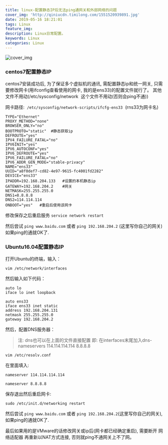 ```yaml
---
title: linux-配置静态IP后无法ping通网关和外部网络的问题
cover_img: 'http://qiniucdn.timilong.com/1551520939891.jpg'
date: 2019-05-16 18:21:01
tags: Linux
feature_img:
description: Linux日常配置。
keywords: Linux
categories: Linux
---
```


![cover_img](http://qiniucdn.timilong.com/1551520939891.jpg)

### centos7配置静态IP
centos7安装成功后, 为了保证多个虚拟机的通讯, 需配置静态ip和统一网关, 只需要修改网卡(用ifconfig查看使用的网卡, 我的是ens33)的配置文件就行了。
其他文件不用动(/etc/sysconfig/network  这个文件不用动(否则会ping不通))

网卡路径:  `/etc/sysconfig/network-scripts/ifcfg-ens33`  (rns33为网卡名)
```shell
TYPE="Ethernet"
PROXY_METHOD="none"
BROWSER_ONLY="no"
BOOTPROTO="static"  #静态获取ip
DEFROUTE="yes"
IPV4_FAILURE_FATAL="no"
IPV6INIT="yes"
IPV6_AUTOCONF="yes"
IPV6_DEFROUTE="yes"
IPV6_FAILURE_FATAL="no"
IPV6_ADDR_GEN_MODE="stable-privacy"
NAME="ens33"
UUID="a8f0def7-cd82-4e97-9615-fc4001fd2282"
DEVICE="ens33"
IPADDR=192.168.204.133   #设置的本机静态ip
GATEWAY=192.168.204.2    #网关
NETMASK=255.255.255.0
DNS1=8.8.8.8
DNS2=114.114.114
ONBOOT="yes"   #重启后使用该网卡
```

修改保存之后重启服务 `service network restart`

然后尝试 `ping www.baidu.com` 或者 `ping 192.168.204.2` (这里写你自己的网关)   如果ping的通就OK了.


### Ubuntu16.04配置静态IP
打开Ubuntu的终端，输入：
```
vim /etc/network/interfaces
```

然后输入如下代码：
```
auto lo
iface lo inet loopback
 
auto ens33
iface ens33 inet static
address 192.168.204.131
netmask 255.255.255.0
gateway 192.168.204.2
```

然后，配置DNS服务器：
> 注: dns也可以在上面的文件直接配置 即:
> 在interfaces末尾加入dns-nameservers 114.114.114.114 8.8.8.8

```
vim /etc/resolv.conf
```

在里面填入:
```
nameserver 114.114.114.114

nameserver 8.8.8.8
```
保存退出然后重启网卡:
```
sudo /etc/init.d/networking restart
```

然后尝试 `ping www.baidu.com` 或者 `ping 192.168.204.2`(这里写你自己的网关), 如果ping的通就OK了.

最后如果用的是VMware的话修改网关或ip后(网卡都已经确定重启), 需要断开 网络适配器 再重新以NAT方式连接, 否则就ping不通网关上不了网。
